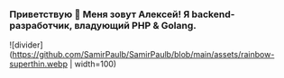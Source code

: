 ### Приветствую 👋 Меня зовут Алексей! Я backend-разработчик, владующий PHP & Golang.

![divider](https://github.com/SamirPaulb/SamirPaulb/blob/main/assets/rainbow-superthin.webp | width=100)
